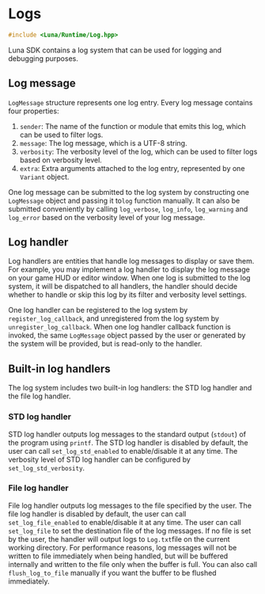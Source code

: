 # Logs

```c++
#include <Luna/Runtime/Log.hpp>
```

Luna SDK contains a log system that can be used for logging and debugging purposes.

## Log message

`LogMessage` structure represents one log entry. Every log message contains four properties:

1. `sender`: The name of the function or module that emits this log, which can be used to filter logs.
2. `message`: The log message, which is a UTF-8 string.
3. `verbosity`: The verbosity level of the log, which can be used to filter logs based on verbosity level.
4. `extra`: Extra arguments attached to the log entry, represented by one `Variant` object.

One log message can be submitted to the log system by constructing one `LogMessage` object and passing it to`log` function manually. It can also be submitted conveniently by calling `log_verbose`, `log_info`, `log_warning` and `log_error` based on the verbosity level of your log message.

## Log handler

Log handlers are entities that handle log messages to display or save them. For example, you may implement a log handler to display the log message on your game HUD or editor window. When one log is submitted to the log system, it will be dispatched to all handlers, the handler should decide whether to handle or skip this log by its filter and verbosity level settings.

One log handler can be registered to the log system by `register_log_callback`, and unregistered from the log system by `unregister_log_callback`. When one log handler callback function is invoked, the same `LogMessage` object passed by the user or generated by the system will be provided, but is read-only to the handler.

## Built-in log handlers

The log system includes two built-in log handlers: the STD log handler and the file log handler.

### STD log handler

STD log handler outputs log messages to the standard output (`stdout`) of the program using `printf`. The STD log handler is disabled by default, the user can call `set_log_std_enabled` to enable/disable it at any time. The verbosity level of STD log handler can be configured by `set_log_std_verbosity`.

### File log handler

File log handler outputs log messages to the file specified by the user. The file log handler is disabled by default, the user can call `set_log_file_enabled` to enable/disable it at any time. The user can call `set_log_file` to set the destination file of the log messages. If no file is set by the user, the handler will output logs to `Log.txt`file on the current working directory. For performance reasons, log messages will not be written to file immediately when being handled, but will be buffered internally and written to the file only when the buffer is full. You can also call `flush_log_to_file` manually if you want the buffer to be flushed immediately.